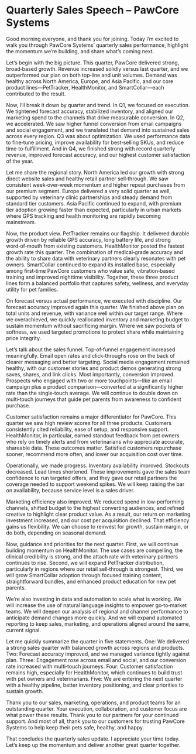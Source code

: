 # Quarterly Sales Speech – PawCore Systems

Good morning everyone, and thank you for joining. Today I’m excited to walk you through PawCore Systems’ quarterly sales performance, highlight the momentum we’re building, and share what’s coming next.

Let’s begin with the big picture. This quarter, PawCore delivered strong, broad‑based growth. Revenue increased solidly versus last quarter, and we outperformed our plan on both top‑line and unit volumes. Demand was healthy across North America, Europe, and Asia Pacific, and our core product lines—PetTracker, HealthMonitor, and SmartCollar—each contributed to the result.

Now, I’ll break it down by quarter and trend. In Q1, we focused on execution. We tightened forecast accuracy, stabilized inventory, and aligned our marketing spend to the channels that drive measurable conversion. In Q2, we accelerated. We saw higher funnel conversion from email campaigns and social engagement, and we translated that demand into sustained sales across every region. Q3 was about optimization. We used performance data to fine‑tune pricing, improve availability for best‑selling SKUs, and reduce time‑to‑fulfillment. And in Q4, we finished strong with record quarterly revenue, improved forecast accuracy, and our highest customer satisfaction of the year.

Let me share the regional story. North America led our growth with strong direct website sales and healthy retail partner sell‑through. We saw consistent week‑over‑week momentum and higher repeat purchases from our premium segment. Europe delivered a very solid quarter as well, supported by veterinary clinic partnerships and steady demand from standard tier customers. Asia Pacific continued to expand, with premium tier adoption growing faster than expected, particularly in urban markets where GPS tracking and health monitoring are rapidly becoming mainstream.

Now, the product view. PetTracker remains our flagship. It delivered durable growth driven by reliable GPS accuracy, long battery life, and strong word‑of‑mouth from existing customers. HealthMonitor posted the fastest growth rate this quarter. The combination of medical‑grade accuracy and the ability to share data with veterinary partners clearly resonates with pet owners. SmartCollar continued to expand its installed base, especially among first‑time PawCore customers who value safe, vibration‑based training and improved nighttime visibility. Together, these three product lines form a balanced portfolio that captures safety, wellness, and everyday utility for pet families.

On forecast versus actual performance, we executed with discipline. Our forecast accuracy improved again this quarter. We finished above plan on total units and revenue, with variance well within our target range. Where we overachieved, we quickly reallocated inventory and marketing budget to sustain momentum without sacrificing margin. Where we saw pockets of softness, we used targeted promotions to protect share while maintaining price integrity.

Let’s talk about the sales funnel. Top‑of‑funnel engagement increased meaningfully. Email open rates and click‑throughs rose on the back of clearer messaging and better targeting. Social media engagement remained healthy, with our customer stories and product demos generating strong saves, shares, and link clicks. Most importantly, conversion improved. Prospects who engaged with two or more touchpoints—like an email campaign plus a product comparison—converted at a significantly higher rate than the single‑touch average. We will continue to double down on multi‑touch journeys that guide pet parents from awareness to confident purchase.

Customer satisfaction remains a major differentiator for PawCore. This quarter we saw high review scores for all three products. Customers consistently cited reliability, ease of setup, and responsive support. HealthMonitor, in particular, earned standout feedback from pet owners who rely on timely alerts and from veterinarians who appreciate accurate, shareable data. These outcomes matter. Satisfied customers repurchase sooner, recommend more often, and lower our acquisition cost over time.

Operationally, we made progress. Inventory availability improved. Stockouts decreased. Lead times shortened. These improvements gave the sales team confidence to run targeted offers, and they gave our retail partners the coverage needed to support weekend spikes. We will keep raising the bar on availability, because service level is a sales driver.

Marketing efficiency also improved. We reduced spend in low‑performing channels, shifted budget to the highest converting audiences, and refined creative to highlight clear product value. As a result, our return on marketing investment increased, and our cost per acquisition declined. That efficiency gains us flexibility. We can choose to reinvest for growth, sustain margin, or do both, depending on seasonal demand.

Now, guidance and priorities for the next quarter. First, we will continue building momentum on HealthMonitor. The use cases are compelling, the clinical credibility is strong, and the attach rate with veterinary partners continues to rise. Second, we will expand PetTracker distribution, particularly in regions where our retail sell‑through is strongest. Third, we will grow SmartCollar adoption through focused training content, straightforward bundles, and enhanced product education for new pet parents.

We’re also investing in data and automation to scale what is working. We will increase the use of natural language insights to empower go‑to‑market teams. We will deepen our analysis of regional and channel performance to anticipate demand changes more quickly. And we will expand automated reporting to keep sales, marketing, and operations aligned around the same, current signal.

Let me quickly summarize the quarter in five statements. One: We delivered a strong sales quarter with balanced growth across regions and products. Two: Forecast accuracy improved, and we managed variance tightly against plan. Three: Engagement rose across email and social, and our conversion rate increased with multi‑touch journeys. Four: Customer satisfaction remains high, especially for HealthMonitor, which continues to build trust with pet owners and veterinarians. Five: We are entering the next quarter with a healthy pipeline, better inventory positioning, and clear priorities to sustain growth.

Thank you to our sales, marketing, operations, and product teams for an outstanding quarter. Your execution, collaboration, and customer focus are what power these results. Thank you to our partners for your continued support. And most of all, thank you to our customers for trusting PawCore Systems to help keep their pets safe, healthy, and happy.

That concludes the quarterly sales update. I appreciate your time today. Let’s keep up the momentum and deliver another great quarter together.
